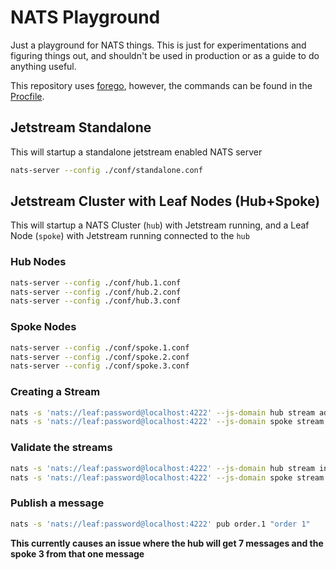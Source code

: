 # NATS Playground

Just a playground for NATS things. This is just for experimentations and figuring things out, and shouldn't be used in production or as a guide to do anything useful.

This repository uses [forego](https://github.com/ddollar/forego), however, the commands can be found in the [Procfile](./Procfile).

## Jetstream Standalone

This will startup a standalone jetstream enabled NATS server

```bash
nats-server --config ./conf/standalone.conf
```

## Jetstream Cluster with Leaf Nodes (Hub+Spoke)

This will startup a NATS Cluster (`hub`) with Jetstream running, and a Leaf Node (`spoke`) with Jetstream running connected to the `hub`

### Hub Nodes

```bash
nats-server --config ./conf/hub.1.conf
nats-server --config ./conf/hub.2.conf
nats-server --config ./conf/hub.3.conf
```

### Spoke Nodes

```bash
nats-server --config ./conf/spoke.1.conf
nats-server --config ./conf/spoke.2.conf
nats-server --config ./conf/spoke.3.conf
```

### Creating a Stream

```bash
nats -s 'nats://leaf:password@localhost:4222' --js-domain hub stream add --config ./data/orders.json
nats -s 'nats://leaf:password@localhost:4222' --js-domain spoke stream add --config ./data/orders.json
```

### Validate the streams

```bash
nats -s 'nats://leaf:password@localhost:4222' --js-domain hub stream info ORDERS
nats -s 'nats://leaf:password@localhost:4222' --js-domain spoke stream info ORDERS
```

### Publish a message

```bash
nats -s 'nats://leaf:password@localhost:4222' pub order.1 "order 1"
```

**This currently causes an issue where the hub will get 7 messages and the spoke 3 from that one message**